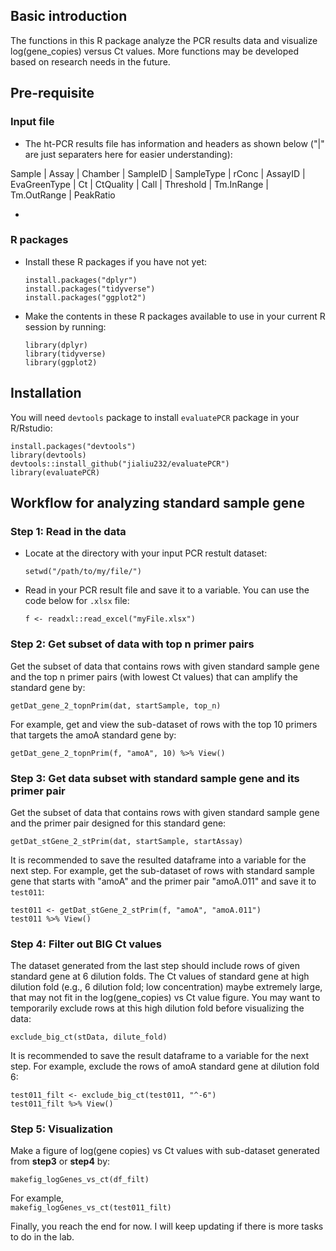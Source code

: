 ## Basic introduction

The functions in this R package analyze the PCR results data and visualize log(gene_copies) versus Ct values. More functions may be developed based on research needs in the future.


## Pre-requisite

### Input file

- The ht-PCR results file has information and headers as shown below ("|" are just separaters here for easier understanding):

Sample  | Assay |	Chamber	| SampleID  |	SampleType  |	rConc |	AssayID |	EvaGreenType  |	Ct  |	CtQuality |	Call  |	Threshold |	Tm.InRange  |	Tm.OutRange |	PeakRatio

- 

### R packages

- Install these R packages if you have not yet:
  
  `install.packages("dplyr")`  
  `install.packages("tidyverse")`  
  `install.packages("ggplot2")`  
  
- Make the contents in these R packages available to use in your current R session by running:
  
  `library(dplyr)`  
  `library(tidyverse)`  
  `library(ggplot2)`  


## Installation
  
You will need `devtools` package to install `evaluatePCR` package in your R/Rstudio:

  `install.packages("devtools")`  
  `library(devtools)`  
  `devtools::install_github("jialiu232/evaluatePCR")`  
  `library(evaluatePCR)`  
  

## Workflow for analyzing standard sample gene

### Step 1: Read in the data

- Locate at the directory with your input PCR restult dataset:

  `setwd("/path/to/my/file/")`
  
- Read in your PCR result file and save it to a variable. You can use the code below for `.xlsx` file:

  `f <- readxl::read_excel("myFile.xlsx")`
  
### Step 2: Get subset of data with top n primer pairs

Get the subset of data that contains rows with given standard sample gene and the top n primer pairs (with lowest Ct values) that can amplify the standard gene by:

  `getDat_gene_2_topnPrim(dat, startSample, top_n)`  

For example, get and view the sub-dataset of rows with the top 10 primers that targets the amoA standard gene by:

  `getDat_gene_2_topnPrim(f, "amoA", 10) %>% View()`
  

### Step 3: Get data subset with standard sample gene and its primer pair

Get the subset of data that contains rows with given standard sample gene and the primer pair designed for this standard gene:

  `getDat_stGene_2_stPrim(dat, startSample, startAssay)`  

It is recommended to save the resulted dataframe into a variable for the next step. For example, get the sub-dataset of rows with standard sample gene that starts with "amoA" and the primer pair "amoA.011" and save it to `test011`:

  `test011 <- getDat_stGene_2_stPrim(f, "amoA", "amoA.011")`   
  `test011 %>% View()`

### Step 4: Filter out BIG Ct values
  
The dataset generated from the last step should include rows of given standard gene at 6 dilution folds. The Ct values of standard gene at high dilution fold (e.g., 6 dilution fold; low concentration) maybe extremely large, that may not fit in the log(gene_copies) vs Ct value figure. You may want to temporarily exclude rows at this high dilution fold before visualizing the data:

`exclude_big_ct(stData, dilute_fold)`

It is recommended to save the result dataframe to a variable for the next step. For example, exclude the rows of amoA standard gene at dilution fold 6:

`test011_filt <- exclude_big_ct(test011, "^-6")`  
`test011_filt %>% View()`

### Step 5: Visualization

Make a figure of log(gene copies) vs Ct values with sub-dataset generated from **step3** or **step4** by:

`makefig_logGenes_vs_ct(df_filt)`  

For example,  
`makefig_logGenes_vs_ct(test011_filt)`
   


Finally, you reach the end for now. I will keep updating if there is more tasks to do in the lab.
